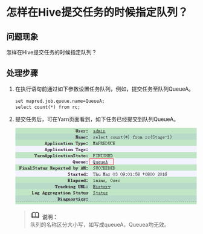 # 怎样在Hive提交任务的时候指定队列？<a name="ZH-CN_TOPIC_0205107310"></a>

## 问题现象<a name="zh-cn_topic_0167275309_section1861111131114"></a>

怎样在Hive提交任务的时候指定队列？

## 处理步骤<a name="zh-cn_topic_0167275309_s7e783a52909443d3a165df5165f5cd46"></a>

1.  在执行语句前通过如下参数设置任务队列，例如，提交任务至队列QueueA。

    ```
    set mapred.job.queue.name=QueueA;
    select count(*) from rc;
    ```

2.  提交任务后，可在Yarn页面看到，如下任务已经提交到队列QueueA。

    ![](figures/zh-cn_image_0167275072.png)

    >![](public_sys-resources/icon-note.gif) **说明：**   
    >队列的名称区分大小写，如写成queueA，Queuea均无效。  


